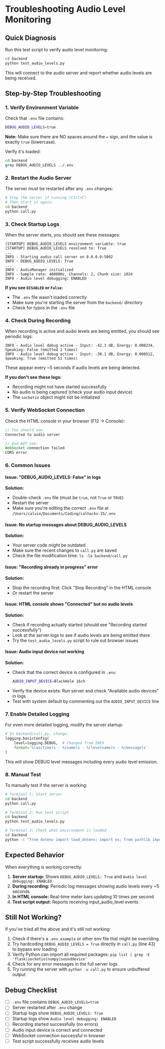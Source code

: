 # Troubleshooting Audio Level Monitoring

## Quick Diagnosis

Run this test script to verify audio level monitoring:

```bash
cd backend
python test_audio_levels.py
```

This will connect to the audio server and report whether audio levels are being received.

## Step-by-Step Troubleshooting

### 1. Verify Environment Variable

Check that `.env` file contains:
```bash
DEBUG_AUDIO_LEVELS=true
```

**Note:** Make sure there are NO spaces around the `=` sign, and the value is exactly `true` (lowercase).

Verify it's loaded:
```bash
cd backend
grep DEBUG_AUDIO_LEVELS ../.env
```

### 2. Restart the Audio Server

The server must be restarted after any `.env` changes:

```bash
# Stop the server if running (Ctrl+C)
# Then start it again:
cd backend
python call.py
```

### 3. Check Startup Logs

When the server starts, you should see these messages:

```
[STARTUP] DEBUG_AUDIO_LEVELS environment variable: true
[STARTUP] DEBUG_AUDIO_LEVELS resolved to: True
...
INFO - Starting audio call server on 0.0.0.0:5002
INFO - DEBUG_AUDIO_LEVELS: True
...
INFO - AudioManager initialized
INFO - Sample rate: 48000Hz, Channels: 2, Chunk size: 1024
INFO - Audio level debugging: ENABLED
```

**If you see `DISABLED` or `False`:**
- The `.env` file wasn't loaded correctly
- Make sure you're starting the server from the `backend/` directory
- Check for typos in the `.env` file

### 4. Check During Recording

When recording is active and audio levels are being emitted, you should see periodic logs:

```
INFO - Audio level debug active - Input: -42.3 dB, Energy: 0.000234, Speaking: False (emitted 1 times)
INFO - Audio level debug active - Input: -38.1 dB, Energy: 0.000512, Speaking: True (emitted 51 times)
```

These appear every ~5 seconds if audio levels are being detected.

**If you don't see these logs:**
- Recording might not have started successfully
- No audio is being captured (check your audio input device)
- The `socketio` object might not be initialized

### 5. Verify WebSocket Connection

Check the HTML console in your browser (F12 → Console):

```javascript
// You should see:
Connected to audio server

// And NOT see:
WebSocket connection failed
CORS error
```

### 6. Common Issues

#### Issue: "DEBUG_AUDIO_LEVELS: False" in logs
**Solution:** 
- Double-check `.env` file (must be `true`, not `True` or `TRUE`)
- Restart the server
- Make sure you're editing the correct `.env` file at `/Users/calvin/Documents/Coding/calhacks-25/.env`

#### Issue: No startup messages about DEBUG_AUDIO_LEVELS
**Solution:**
- Your server code might be outdated
- Make sure the recent changes to `call.py` are saved
- Check the file modification time: `ls -la backend/call.py`

#### Issue: "Recording already in progress" error
**Solution:**
- Stop the recording first: Click "Stop Recording" in the HTML console
- Or restart the server

#### Issue: HTML console shows "Connected" but no audio levels
**Solution:**
- Check if recording actually started (should see "Recording started successfully")
- Look at the server logs to see if audio levels are being emitted there
- Try the `test_audio_levels.py` script to rule out browser issues

#### Issue: Audio input device not working
**Solution:**
- Check that the correct device is configured in `.env`:
  ```bash
  AUDIO_INPUT_DEVICE=BlackHole 16ch
  ```
- Verify the device exists: Run server and check "Available audio devices" in logs
- Test with system default by commenting out the `AUDIO_INPUT_DEVICE` line

### 7. Enable Detailed Logging

For even more detailed logging, modify the server startup:

```python
# In backend/call.py, change:
logging.basicConfig(
    level=logging.DEBUG,  # Changed from INFO
    format='%(asctime)s - %(name)s - %(levelname)s - %(message)s'
)
```

This will show DEBUG level messages including every audio level emission.

### 8. Manual Test

To manually test if the server is working:

```bash
# Terminal 1: Start server
cd backend
python call.py

# Terminal 2: Run test script
cd backend
python test_audio_levels.py

# Terminal 3: Check what environment is loaded
cd backend
python -c "from dotenv import load_dotenv; import os; from pathlib import Path; load_dotenv(Path(__file__).resolve().parent.parent / '.env'); print(f'DEBUG_AUDIO_LEVELS={os.getenv(\"DEBUG_AUDIO_LEVELS\", \"NOT SET\")}')"
```

## Expected Behavior

When everything is working correctly:

1. **Server startup:** Shows `DEBUG_AUDIO_LEVELS: True` and `Audio level debugging: ENABLED`
2. **During recording:** Periodic log messages showing audio levels every ~5 seconds
3. **In HTML console:** Real-time meter bars updating 10 times per second
4. **Test script output:** Reports receiving input_audio_level events

## Still Not Working?

If you've tried all the above and it's still not working:

1. Check if there's a `.env.example` or other env file that might be overriding
2. Try hardcoding `DEBUG_AUDIO_LEVELS = True` directly in `call.py` (line 43) to bypass env loading
3. Verify Python can import all required packages: `pip list | grep -E 'flask|socketio|numpy|sounddevice'`
4. Check for any error messages in the full server logs
5. Try running the server with `python -u call.py` to ensure unbuffered output

## Debug Checklist

- [ ] `.env` file contains `DEBUG_AUDIO_LEVELS=true`
- [ ] Server restarted after `.env` change
- [ ] Startup logs show `DEBUG_AUDIO_LEVELS: True`
- [ ] Startup logs show `Audio level debugging: ENABLED`
- [ ] Recording started successfully (no errors)
- [ ] Audio input device is correct and connected
- [ ] WebSocket connection successful in browser
- [ ] Test script successfully receives audio levels
